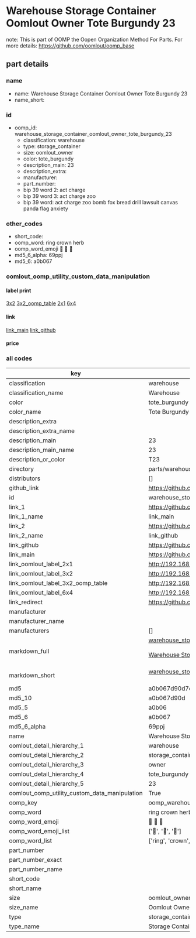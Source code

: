 # Warehouse Storage Container Oomlout Owner Tote Burgundy 23  

note: This is part of OOMP the Oopen Organization Method For Parts. For more details: https://github.com/oomlout/oomp_base

##  part details
  







### name
* name: Warehouse Storage Container Oomlout Owner Tote Burgundy 23
* name_short: 
### id
* oomp_id: warehouse_storage_container_oomlout_owner_tote_burgundy_23
  * classification: warehouse
  * type: storage_container
  * size: oomlout_owner
  * color: tote_burgundy
  * description_main: 23
  * description_extra: 
  * manufacturer: 
  * part_number: 
  * bip 39 word 2: act charge
  * bip 39 word 3: act charge zoo
  * bip 39 word: act charge zoo bomb fox bread drill lawsuit canvas panda flag anxiety

### other_codes
* short_code: 
* oomp_word: ring crown herb
* oomp_word_emoji :ring: :crown: :herb:
* md5_6_alpha: 69ppj
* md5_6: a0b067






### oomlout_oomp_utility_custom_data_manipulation
#### label print
[3x2](http://192.168.1.245:1112/?label=oomp%2069ppj)
[3x2_oomp_table](http://192.168.1.108:1112/?label=oomp%2069ppj)
[2x1](http://192.168.1.242:1112/?label=oomp%2069ppj)
[6x4](http://192.168.1.55:1112/?label=oomp%2069ppj)    

#### link

[link_main](https://github.com/oomlout/oomlout_oomp_version_1_messy/tree/main/parts/warehouse_storage_container_oomlout_owner_tote_burgundy_23) [link_github](https://github.com/oomlout/oomlout_oomp_version_1_messy/tree/main/parts/warehouse_storage_container_oomlout_owner_tote_burgundy_23)                             

#### price







### all codes 
| key | value |  
| --- | --- |  
| classification | warehouse |  
| classification_name | Warehouse |  
| color | tote_burgundy |  
| color_name | Tote Burgundy |  
| description_extra |  |  
| description_extra_name |  |  
| description_main | 23 |  
| description_main_name | 23 |  
| description_or_color | T23 |  
| directory | parts/warehouse_storage_container_oomlout_owner_tote_burgundy_23 |  
| distributors | [] |  
| github_link | https://github.com/oomlout/oomlout_oomp_part_src/tree/main/parts/warehouse_storage_container_oomlout_owner_tote_burgundy_23 |  
| id | warehouse_storage_container_oomlout_owner_tote_burgundy_23 |  
| link_1 | https://github.com/oomlout/oomlout_oomp_version_1_messy/tree/main/parts/warehouse_storage_container_oomlout_owner_tote_burgundy_23 |  
| link_1_name | link_main |  
| link_2 | https://github.com/oomlout/oomlout_oomp_version_1_messy/tree/main/parts/warehouse_storage_container_oomlout_owner_tote_burgundy_23 |  
| link_2_name | link_github |  
| link_github | https://github.com/oomlout/oomlout_oomp_version_1_messy/tree/main/parts/warehouse_storage_container_oomlout_owner_tote_burgundy_23 |  
| link_main | https://github.com/oomlout/oomlout_oomp_version_1_messy/tree/main/parts/warehouse_storage_container_oomlout_owner_tote_burgundy_23 |  
| link_oomlout_label_2x1 | http://192.168.1.242:1112/?label=oomp%2069ppj |  
| link_oomlout_label_3x2 | http://192.168.1.245:1112/?label=oomp%2069ppj |  
| link_oomlout_label_3x2_oomp_table | http://192.168.1.108:1112/?label=oomp%2069ppj |  
| link_oomlout_label_6x4 | http://192.168.1.55:1112/?label=oomp%2069ppj |  
| link_redirect | https://github.com/oomlout/oomlout_oomp_version_1_messy/tree/main/parts/warehouse_storage_container_oomlout_owner_tote_burgundy_23 |  
| manufacturer |  |  
| manufacturer_name |  |  
| manufacturers | [] |  
| markdown_full | [warehouse_storage_container_oomlout_owner_tote_burgundy_23](none)<br>[](none)<br>[Warehouse Storage Container Oomlout Owner Tote Burgundy 23](none)<br><br> |  
| markdown_short | [warehouse_storage_container_oomlout_owner_tote_burgundy_23](none)<br><br> |  
| md5 | a0b067d90d7e285c6dae2193ffc9a013 |  
| md5_10 | a0b067d90d |  
| md5_5 | a0b06 |  
| md5_6 | a0b067 |  
| md5_6_alpha | 69ppj |  
| name | Warehouse Storage Container Oomlout Owner Tote Burgundy 23 |  
| oomlout_detail_hierarchy_1 | warehouse |  
| oomlout_detail_hierarchy_2 | storage_container |  
| oomlout_detail_hierarchy_3 | owner |  
| oomlout_detail_hierarchy_4 | tote_burgundy |  
| oomlout_detail_hierarchy_5 | 23 |  
| oomlout_oomp_utility_custom_data_manipulation | True |  
| oomp_key | oomp_warehouse_storage_container_oomlout_owner_tote_burgundy_23 |  
| oomp_word | ring crown herb |  
| oomp_word_emoji | :ring: :crown: :herb: |  
| oomp_word_emoji_list | [':ring:', ':crown:', ':herb:'] |  
| oomp_word_list | ['ring', 'crown', 'herb'] |  
| part_number |  |  
| part_number_exact |  |  
| part_number_name |  |  
| short_code |  |  
| short_name |  |  
| size | oomlout_owner |  
| size_name | Oomlout Owner |  
| type | storage_container |  
| type_name | Storage Container |  
